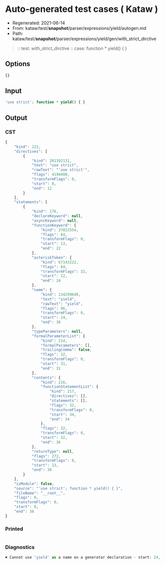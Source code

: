 # Auto-generated test cases ( Kataw )
- Regenerated: 2021-06-14
- From: kataw/test/__snapshot__/parser/expressions/yield/autogen.md
- Path: kataw/test/__snapshot__/parser/expressions/yield/gen/with_strict_dirctive
> :: test: with_strict_dirctive
> :: case: function * yield() { }
## Options

`````js
{}
`````
## Input

`````js
'use strict'; function * yield() { }
`````
## Output

### CST

```javascript
{
    "kind": 122,
    "directives": [
        {
            "kind": 201392131,
            "text": "use strict",
            "rawText": "'use strict'",
            "flags": 4194400,
            "transformFlags": 0,
            "start": 0,
            "end": 12
        }
    ],
    "statements": [
        {
            "kind": 176,
            "declareKeyword": null,
            "asyncKeyword": null,
            "functionKeyword": {
                "kind": 37822554,
                "flags": 64,
                "transformFlags": 0,
                "start": 13,
                "end": 22
            },
            "asteriskToken": {
                "kind": 67143222,
                "flags": 64,
                "transformFlags": 32,
                "start": 22,
                "end": 24
            },
            "name": {
                "kind": 134299649,
                "text": "yield",
                "rawText": "yield",
                "flags": 96,
                "transformFlags": 0,
                "start": 24,
                "end": 30
            },
            "typeParameters": null,
            "formalParameterList": {
                "kind": 214,
                "formalParameters": [],
                "trailingComma": false,
                "flags": 32,
                "transformFlags": 0,
                "start": 31,
                "end": 31
            },
            "contents": {
                "kind": 216,
                "functionStatementList": {
                    "kind": 217,
                    "directives": [],
                    "statements": [],
                    "flags": 32,
                    "transformFlags": 0,
                    "start": 34,
                    "end": 34
                },
                "flags": 32,
                "transformFlags": 0,
                "start": 32,
                "end": 36
            },
            "returnType": null,
            "flags": 272,
            "transformFlags": 0,
            "start": 13,
            "end": 36
        }
    ],
    "isModule": false,
    "source": "'use strict'; function * yield() { }",
    "fileName": "__root__",
    "flags": 0,
    "transformFlags": 0,
    "start": 0,
    "end": 36
}
```

### Printed

```javascript

```

### Diagnostics

```javascript
✖ Cannot use 'yield' as a name on a generator declaration - start: 24, end: 30

```

